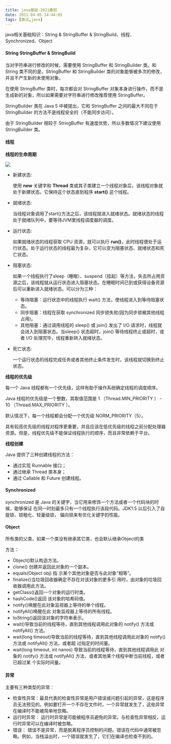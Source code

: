 ```yaml
---
title: java基础-2021春招
date: 2021-04-05 14:44:03
tags: [面试,java]
---
```


java相关基础知识：String & StringBuffer & StringBuild、线程、Synchronized、Object

<!--more-->

#### String StringBuffer & StringBuild

当对字符串进行修改的时候，需要使用 StringBuffer 和 StringBuilder 类。和 String 类不同的是，StringBuffer 和 StringBuilder 类的对象能够被多次的修改，并且不产生新的未使用对象。

在使用 StringBuffer 类时，每次都会对 StringBuffer 对象本身进行操作，而不是生成新的对象，所以如果需要对字符串进行修改推荐使用 StringBuffer。

StringBuilder 类在 Java 5 中被提出，它和 StringBuffer 之间的最大不同在于 StringBuilder 的方法不是线程安全的（不能同步访问）。

由于 StringBuilder 相较于 StringBuffer 有速度优势，所以多数情况下建议使用 StringBuilder 类。



#### 线程

**线程的生命周期**

![](http://img.wanghaojun.cn//other/20210330142153.png)

- 新建状态:

  使用 **new** 关键字和 **Thread** 类或其子类建立一个线程对象后，该线程对象就处于新建状态。它保持这个状态直到程序 **start()** 这个线程。

- 就绪状态:

  当线程对象调用了start()方法之后，该线程就进入就绪状态。就绪状态的线程处于就绪队列中，要等待JVM里线程调度器的调度。

- 运行状态:

  如果就绪状态的线程获取 CPU 资源，就可以执行 **run()**，此时线程便处于运行状态。处于运行状态的线程最为复杂，它可以变为阻塞状态、就绪状态和死亡状态。

- 阻塞状态:

  如果一个线程执行了sleep（睡眠）、suspend（挂起）等方法，失去所占用资源之后，该线程就从运行状态进入阻塞状态。在睡眠时间已到或获得设备资源后可以重新进入就绪状态。可以分为三种：

  - 等待阻塞：运行状态中的线程执行 wait() 方法，使线程进入到等待阻塞状态。
  - 同步阻塞：线程在获取 synchronized 同步锁失败(因为同步锁被其他线程占用)。
  - 其他阻塞：通过调用线程的 sleep() 或 join() 发出了 I/O 请求时，线程就会进入到阻塞状态。当sleep() 状态超时，join() 等待线程终止或超时，或者 I/O 处理完毕，线程重新转入就绪状态。

- 死亡状态:

  一个运行状态的线程完成任务或者其他终止条件发生时，该线程就切换到终止状态。

**线程的优先级**

每一个 Java 线程都有一个优先级，这样有助于操作系统确定线程的调度顺序。

Java 线程的优先级是一个整数，其取值范围是 1 （Thread.MIN_PRIORITY ） - 10 （Thread.MAX_PRIORITY ）。

默认情况下，每一个线程都会分配一个优先级 NORM_PRIORITY（5）。

具有较高优先级的线程对程序更重要，并且应该在低优先级的线程之前分配处理器资源。但是，线程优先级不能保证线程执行的顺序，而且非常依赖于平台。

**线程创建**

Java 提供了三种创建线程的方法：

- 通过实现 Runnable 接口；
- 通过继承 Thread 类本身；
- 通过 Callable 和 Future 创建线程。

#### Synchronized

synchronized 是 Java 的关键字，当它用来修饰一个方法或者一个代码块的时候，能够保证 在同一时刻最多只有一个线程执行该段代码。JDK1.5 以后引入了自旋锁、锁粗化、轻量级锁， 偏向锁来有优化关键字的性能。

#### Object

所有类的父类，如果一个类没有继承其它类，也会默认继承Object的类

方法：

- Object()默认构造方法。
- clone() 创建并返回此对象的一个副本。
- equals(Object obj) 指 示某个其他对象是否与此对象“相等”。
- finalize()当垃圾回收器确定不存在对该对象的更多引 用时，由对象的垃圾回收器调用此方法。
- getClass()返回一个对象的运行时类。
- hashCode()返回 该对象的哈希码值。
- notify()唤醒在此对象监视器上等待的单个线程。
- notifyAll()唤醒在此 对象监视器上等待的所有线程。
- toString()返回该对象的字符串表示。
- wait()导致当前的线程等待，直到其他线程调用此对象的 notify() 方法或 notifyAll() 方法。
- wait(long timeout)导致当前的线程等待，直到其他线程调用此对象的 notify() 方法或 notifyAll() 方法，或者超 过指定的时间量。
- wait(long timeout, int nanos) 导致当前的线程等待，直到其他线程调用此 对象的 notify() 方法或 notifyAll() 方法，或者其他某个线程中断当前线程，或者已超过某 个实际时间量。



#### 异常

主要有三种类型的异常：

- 检查性异常：最具代表的检查性异常是用户错误或问题引起的异常，这是程序员无法预见的。例如要打开一个不存在文件时，一个异常就发生了，这些异常在编译时不能被简单地忽略。
- 运行时异常： 运行时异常是可能被程序员避免的异常。与检查性异常相反，运行时异常可以在编译时被忽略。
- 错误： 错误不是异常，而是脱离程序员控制的问题。错误在代码中通常被忽略。例如，当栈溢出时，一个错误就发生了，它们在编译也检查不到的。